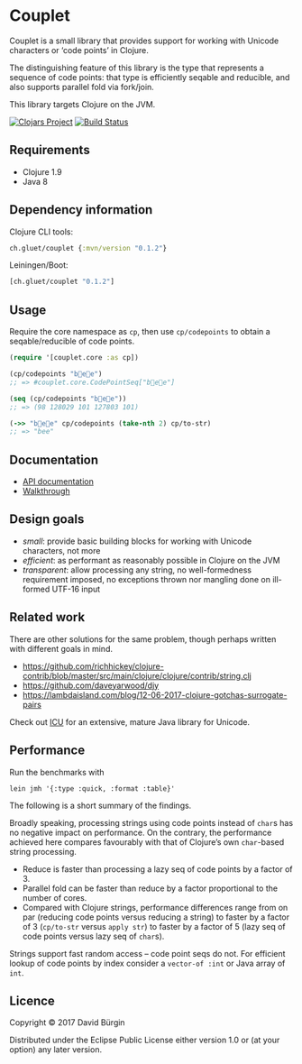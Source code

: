 # Couplet

Couplet is a small library that provides support for working with Unicode
characters or ‘code points’ in Clojure.

The distinguishing feature of this library is the type that represents a
sequence of code points: that type is efficiently seqable and reducible, and
also supports parallel fold via fork/join.

This library targets Clojure on the JVM.

[![Clojars Project](https://img.shields.io/clojars/v/ch.gluet/couplet.svg)](https://clojars.org/ch.gluet/couplet)
[![Build Status](https://travis-ci.org/glts/couplet.svg?branch=master)](https://travis-ci.org/glts/couplet)

## Requirements

*   Clojure 1.9
*   Java 8

## Dependency information

Clojure CLI tools:

```clojure
ch.gluet/couplet {:mvn/version "0.1.2"}
```

Leiningen/Boot:

```clojure
[ch.gluet/couplet "0.1.2"]
```

## Usage

Require the core namespace as `cp`, then use `cp/codepoints` to obtain a
seqable/reducible of code points.

```clojure
(require '[couplet.core :as cp])

(cp/codepoints "b🐝e🌻e")
;; => #couplet.core.CodePointSeq["b🐝e🌻e"]

(seq (cp/codepoints "b🐝e🌻e"))
;; => (98 128029 101 127803 101)

(->> "b🐝e🌻e" cp/codepoints (take-nth 2) cp/to-str)
;; => "bee"
```

## Documentation

*   [API documentation](https://glts.github.io/couplet/couplet.core.html)
*   [Walkthrough](https://github.com/glts/couplet/blob/master/example/walkthrough.clj)

## Design goals

*   *small*: provide basic building blocks for working with Unicode characters,
    not more
*   *efficient*: as performant as reasonably possible in Clojure on the JVM
*   *transparent*: allow processing any string, no well-formedness requirement
    imposed, no exceptions thrown nor mangling done on ill-formed UTF-16 input

## Related work

There are other solutions for the same problem, though perhaps written with
different goals in mind.

*   https://github.com/richhickey/clojure-contrib/blob/master/src/main/clojure/clojure/contrib/string.clj
*   https://github.com/daveyarwood/djy
*   https://lambdaisland.com/blog/12-06-2017-clojure-gotchas-surrogate-pairs

Check out [ICU](http://site.icu-project.org/) for an extensive, mature Java
library for Unicode.

## Performance

Run the benchmarks with

```
lein jmh '{:type :quick, :format :table}'
```

The following is a short summary of the findings.

Broadly speaking, processing strings using code points instead of `char`s has no
negative impact on performance. On the contrary, the performance achieved here
compares favourably with that of Clojure’s own `char`-based string processing.

*   Reduce is faster than processing a lazy seq of code points by a factor of 3.
*   Parallel fold can be faster than reduce by a factor proportional to the
    number of cores.
*   Compared with Clojure strings, performance differences range from on par
    (reducing code points versus reducing a string) to faster by a factor of 3
    (`cp/to-str` versus `apply str`) to faster by a factor of 5 (lazy seq of
    code points versus lazy seq of `char`s).

Strings support fast random access – code point seqs do not. For efficient
lookup of code points by index consider a `vector-of :int` or Java array of
`int`.

## Licence

Copyright © 2017 David Bürgin

Distributed under the Eclipse Public License either version 1.0 or (at your
option) any later version.
